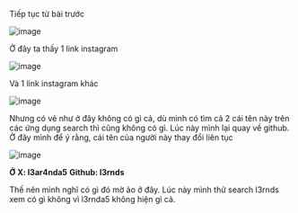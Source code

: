 Tiếp tục từ bài trước

![image](https://github.com/anhshidou/akasecctf-2024/assets/120787381/625514b8-d9ae-47aa-a304-7798d6f3efbd)

Ở đây ta thấy 1 link instagram

![image](https://github.com/anhshidou/akasecctf-2024/assets/120787381/76865693-f9eb-464e-abe8-1455fb745352)

Và 1 link instagram khác

![image](https://github.com/anhshidou/akasecctf-2024/assets/120787381/3fb5ef70-960a-4584-98ab-62882961861b)

Nhưng có vẻ như ở đây không có gì cả, dù mình có tìm cả 2 cái tên này trên các ứng dụng search thì cũng không có gì. Lúc này mình lại quay về github. Ở đây mình để ý rằng, cái tên của người này thay đổi liên tục

![image](https://github.com/anhshidou/akasecctf-2024/assets/120787381/69a18f3a-99a3-4859-a0d4-b112b02893e7)

**Ở X: l3ar4nda5**
**Github: l3rnds**

Thế nên mình nghĩ có gì đó mờ ảo ở đây. Lúc này mình thử search l3rnds xem có gì không vì l3rnda5 không hiện gì cả.

